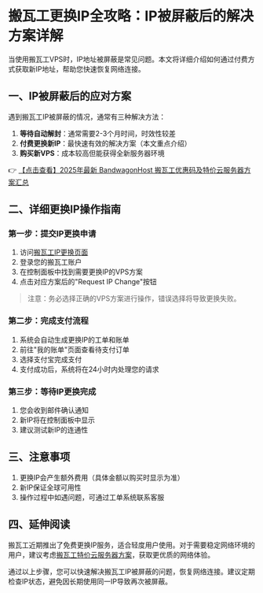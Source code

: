 # 搬瓦工更换IP全攻略：IP被屏蔽后的解决方案详解

当使用搬瓦工VPS时，IP地址被屏蔽是常见问题。本文将详细介绍如何通过付费方式获取新IP地址，帮助您快速恢复网络连接。

## 一、IP被屏蔽后的应对方案

遇到搬瓦工IP被屏蔽的情况，通常有三种解决方法：

1. **等待自动解封**：通常需要2-3个月时间，时效性较差
2. **付费更换新IP**：最快速有效的解决方案（本文重点介绍）
3. **购买新VPS**：成本较高但能获得全新服务器环境

👉 [【点击查看】2025年最新 BandwagonHost 搬瓦工优惠码及特价云服务器方案汇总](https://bit.ly/banwagon)

## 二、详细更换IP操作指南

### 第一步：提交IP更换申请

1. 访问[搬瓦工IP更换页面](https://bit.ly/banwagon)
2. 登录您的搬瓦工账户
3. 在控制面板中找到需要更换IP的VPS方案
4. 点击对应方案后的"Request IP Change"按钮

> 注意：务必选择正确的VPS方案进行操作，错误选择将导致更换失败。

### 第二步：完成支付流程

1. 系统会自动生成更换IP的工单和账单
2. 前往"我的账单"页面查看待支付订单
3. 选择支付宝完成支付
4. 支付成功后，系统将在24小时内处理您的请求

### 第三步：等待IP更换完成

1. 您会收到邮件确认通知
2. 新IP将在控制面板中显示
3. 建议测试新IP的连通性

## 三、注意事项

1. 更换IP会产生额外费用（具体金额以购买时显示为准）
2. 新IP保证全球可用性
3. 操作过程中如遇问题，可通过工单系统联系客服

## 四、延伸阅读

搬瓦工近期推出了免费更换IP服务，适合轻度用户使用。对于需要稳定网络环境的用户，建议考虑[搬瓦工特价云服务器方案](https://bit.ly/banwagon)，获取更优质的网络体验。

通过以上步骤，您可以快速解决搬瓦工IP被屏蔽的问题，恢复网络连接。建议定期检查IP状态，避免因长期使用同一IP导致再次被屏蔽。